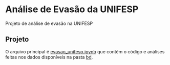 # Análise de Evasão da UNIFESP

Projeto de análise de evasão na UNIFESP

## Projeto

O arquivo principal é [evasao_unifesp.ipynb](https://github.com/ricoms/evasao_unifesp/blob/master/evasao.ipynb) que contém o código e análises feitas nos dados disponíveis na pasta [bd](https://github.com/ricoms/evasao_unifesp/tree/master/bd).
